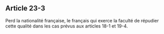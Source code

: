 Article 23-3
----
Perd la nationalité française, le français qui exerce la faculté de répudier
cette qualité dans les cas prévus aux articles 18-1 et 19-4.
